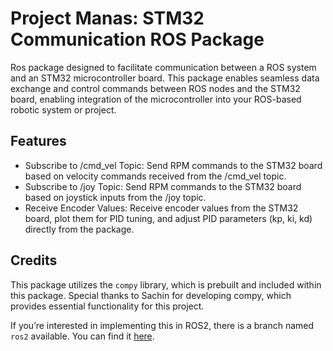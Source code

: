 
# Project Manas: STM32 Communication ROS Package

Ros package designed to facilitate communication between a ROS system and an STM32 microcontroller board. This package enables seamless data exchange and control commands between ROS nodes and the STM32 board, enabling integration of the microcontroller into your ROS-based robotic system or project.


## Features

- Subscribe to /cmd_vel Topic: Send RPM commands to the STM32 board based on velocity commands received from the /cmd_vel topic.
- Subscribe to /joy Topic: Send RPM commands to the STM32 board based on joystick inputs from the /joy topic.
- Receive Encoder Values: Receive encoder values from the STM32 board, plot them for PID tuning, and adjust PID parameters (kp, ki, kd) directly from the package.


## Credits
This package utilizes the `compy` library, which is prebuilt and included within this package. Special thanks to Sachin for developing compy, which provides essential functionality for this project.

If you’re interested in implementing this in ROS2, there is a branch named `ros2` available. You can find it [here](https://github.com/Karthikeya819/manas_expo_nova/tree/ros2).
